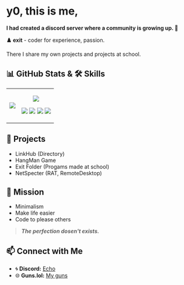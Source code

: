 # y0, this is me,

**I had created a discord server where a community is growing up. 🚀**

**♟️ exit** - coder for experience, passion.

There I share my own projects and projects at school.


##  📊 GitHub Stats & 🛠️ Skills

<table>
  <tr>
    <td>
      <img src="https://github-readme-stats.vercel.app/api?username=exi7&show_icons=true&theme=dark">
    </td>
    <td>
      <p align="center">
        <img src="https://img.shields.io/badge/Python-0D1117?style=for-the-badge&logo=python&logoColor=00FF00">
      </p>
      <p align="center">
        <img src="https://img.shields.io/badge/Automation-0D1117?style=for-the-badge&logo=gears&logoColor=00FF00">
        <img src="https://img.shields.io/badge/System%20Control-0D1117?style=for-the-badge&logo=gears&logoColor=00FF00">
        <img src="https://img.shields.io/badge/Cybersecurity-0D1117?style=for-the-badge&logo=gears&logoColor=00FF00">
        <img src="https://img.shields.io/badge/Collaboration%20with%20Taks-0D1117?style=for-the-badge&logo=gears&logoColor=00FF00">
      </p>
    </td>
  </tr>
</table>


## 📡 Projects
- LinkHub (Directory)
- HangMan Game
- Exit Folder (Progams made at school)
- NetSpecter (RAT, RemoteDesktop)

## 🔐 Mission
- Minimalism
- Make life easier
- Code to please others

> ***The perfection dosen't exists.***

## 📫 Connect with Me
- 🌀 **Discord:** [Echo](https://discord.gg/echofr)
- 🌐 **Guns.lol:** [My guns](https://guns.lol/exi7)
